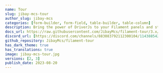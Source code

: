 ```yaml
---
name: Tour
slug: jibay-mcs-tour
author_slug: jibay-mcs
categories: [form-builder, form-field, table-builder, table-column]
description: Bring the power of DriverJs to your Filament panels and start a tour to let your users discover your dashboard !
docs_url: https://raw.githubusercontent.com/JibayMcs/filament-tour/3.x/README.md
discord_url: [https://discord.com/channels/883083792112300104/1143885429700050984](https://raw.githubusercontent.com/JibayMcs/filament-tour/3.x/README.md)
github_repository: JibayMcs/filament-tour
has_dark_theme: true
has_translations: true
image: jibay-mcs-tour.jpg
versions: [2, 3]
publish_date: 2023-08-20
---
```

